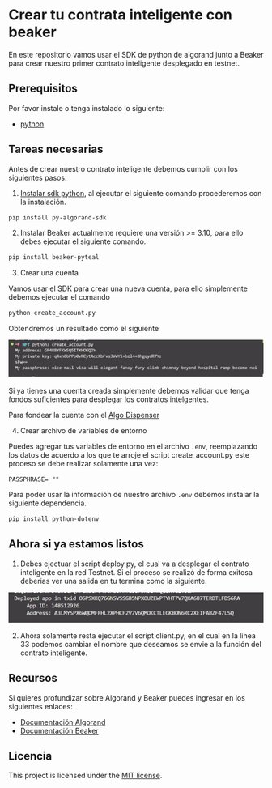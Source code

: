 # Crear tu contrata inteligente con beaker

En este repositorio vamos usar el SDK de python de algorand junto a Beaker para crear nuestro primer contrato inteligente desplegado en testnet.


## Prerequisitos

Por favor instale o tenga instalado lo siguiente:

- [python](https://www.python.org/downloads/)

## Tareas necesarias

Antes de crear nuestro contrato inteligente debemos cumplir con los siguientes pasos:

1. [Instalar sdk python](https://github.com/algorand/py-algorand-sdk), al ejecutar el siguiente comando procederemos con la instalación.

```bash
pip install py-algorand-sdk 
```

2. Instalar Beaker actualmente requiere una versión >= 3.10, para ello debes ejecutar el siguiente comando.

```bash
pip install beaker-pyteal 
```

3. Crear una cuenta

Vamos usar el SDK para crear una nueva cuenta, para ello simplemente debemos ejecutar el comando

```bash
python create_account.py
```

Obtendremos un resultado como el siguiente

![Crear cuenta](image/create_account.jpg)

Si ya tienes una cuenta creada simplemente debemos validar que tenga fondos suficientes para desplegar los contratos intelgentes.

Para fondear la cuenta con el [Algo Dispenser](https://dispenser.testnet.aws.algodev.network/)

4. Crear archivo de variables de entorno

Puedes agregar tus variables de entorno en el archivo `.env`, reemplazando los datos de acuerdo a los que te arroje el script create_account.py este proceso se debe realizar solamente una vez:

```
PASSPHRASE= ""
```
Para poder usar la información de nuestro archivo `.env` debemos instalar la siguiente dependencia.

```bash
pip install python-dotenv
```

## Ahora si ya estamos listos 

1. Debes ejectuar el script deploy.py, el cual va a desplegar el contrato inteligente en la red Testnet. Si el proceso se realizó de forma exitosa deberias ver una salida en tu termina como la siguiente.

![Contrato desplega](image/deploy.png)

2. Ahora solamente resta ejecutar el script client.py, en el cual en la linea 33 podemos cambiar el nombre que deseamos se envie a la función del contrato inteligente.

## Recursos

Si quieres profundizar sobre Algorand y Beaker puedes ingresar en los siguientes enlaces:

* [Documentación Algorand](https://developer.algorand.org/)
* [Documentación Beaker](https://beaker.algo.xyz/)

## Licencia

This project is licensed under the [MIT license](LICENSE).
